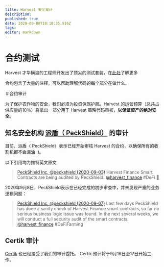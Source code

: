 ```yaml
---
title: Harvest 安全审计
description: 
published: true
date: 2020-09-08T18:10:35.916Z
tags: 
editor: markdown
---
```


# 合约测试

Harvest 才华横溢的工程师开发出了顶尖的测试套装，在[此处](https://github.com/harvest-finance/harvest/tree/master/test
)了解更多

合约包含了大量的注释，可以帮助理解代码的每个部分在做什么。


＃合约审计

为了保护农作物的安全，我们必须为投资保驾护航。Harvest 的运营预算（总共占供应量的10％）将拿出一部分用于 Harvest 策略代码审核，**以保证资产的绝对安全**。

## 知名安全机构 [派盾（ PeckShield）](https://peckshield.com/zh) 的审计

目前，派盾（ PeckShield）表示已经开始审核 Harvest 的合约，以确保所有的收割机都不会漏油 :)。

以下引用均为推特英文原文
> [PeckShield Inc. @peckshield (2020-09-03)](https://twitter.com/peckshield/status/1301647769145278466
)
Harvest Finance Smart Contracts are being audited by PeckShield. [@harvest_finance](https://twitter.com/harvest_finance) #DeFi 🚀

2020年9月8日，PeckShield表示在已经完成的初步审查中，并未发现严重的业务逻辑问题：

> [PeckShield Inc. @peckshield (2020-09-07)](https://twitter.com/peckshield/status/1303012731197382656
)
Last few days PeckShield has done a sanity check of Harvest Finance smart contracts, so far no serious business logic issue was found.  In the next several weeks, we will conduct a full security audit of the smart contracts. [@harvest_finance](https://twitter.com/harvest_finance) #DeFiFarming

## Certik 审计

[Certik](https://twitter.com/certik_io) 也已经接受了我们的审计委托。 Certik 预计将于9月16日至17日开始工作。